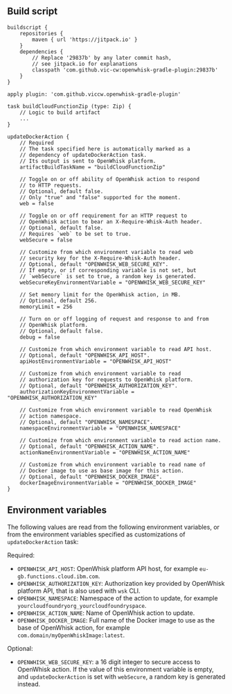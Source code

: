 ## Build script

    buildscript {
        repositories {
            maven { url 'https://jitpack.io' }
        }
        dependencies {
            // Replace '29837b' by any later commit hash,
            // see jitpack.io for explanations
            classpath 'com.github.vic-cw:openwhisk-gradle-plugin:29837b'
        }
    }
    
    apply plugin: 'com.github.viccw.openwhisk-gradle-plugin'
    
    task buildCloudFunctionZip (type: Zip) {
        // Logic to build artifact
        ...
    }
    
    updateDockerAction {
        // Required
        // The task specified here is automatically marked as a
        // dependency of updateDockerAction task.
        // Its output is sent to OpenWhisk platform.
        artifactBuildTaskName = "buildCloudFunctionZip"
        
        // Toggle on or off ability of OpenWhisk action to respond
        // to HTTP requests.
        // Optional, default false.
        // Only "true" and "false" supported for the moment.
        web = false
        
        // Toggle on or off requirement for an HTTP request to
        // OpenWhisk action to bear an X-Require-Whisk-Auth header.
        // Optional, default false.
        // Requires `web` to be set to true.
        webSecure = false
        
        // Customize from which environment variable to read web
        // security key for the X-Require-Whisk-Auth header.
        // Optional, default "OPENWHISK_WEB_SECURE_KEY".
        // If empty, or if corresponding variable is not set, but
        // `webSecure` is set to true, a random key is generated.
        webSecureKeyEnvironmentVariable = "OPENWHISK_WEB_SECURE_KEY"
        
        // Set memory limit for the OpenWhisk action, in MB.
        // Optional, default 256.
        memoryLimit = 256
        
        // Turn on or off logging of request and response to and from
        // OpenWhisk platform.
        // Optional, default false.
        debug = false
        
        // Customize from which environment variable to read API host.
        // Optional, default "OPENWHISK_API_HOST".
        apiHostEnvironmentVariable = "OPENWHISK_API_HOST"
        
        // Customize from which environment variable to read
        // authorization key for requests to OpenWhisk platform.
        // Optional, default "OPENWHISK_AUTHORIZATION_KEY".
        authorizationKeyEnvironmentVariable = "OPENWHISK_AUTHORIZATION_KEY"
        
        // Customize from which environment variable to read OpenWhisk
        // action namespace.
        // Optional, default "OPENWHISK_NAMESPACE".
        namespaceEnvironmentVariable = "OPENWHISK_NAMESPACE"
        
        // Customize from which environment variable to read action name.
        // Optional, default "OPENWHISK_ACTION_NAME".
        actionNameEnvironmentVariable = "OPENWHISK_ACTION_NAME"
        
        // Customize from which environment variable to read name of
        // Docker image to use as base image for this action.
        // Optional, default "OPENWHISK_DOCKER_IMAGE".
        dockerImageEnvironmentVariable = "OPENWHISK_DOCKER_IMAGE"
    }

## Environment variables

The following values are read from the following environment variables, or
from the environment variables specified as customizations of
`updateDockerAction` task:

Required:

- `OPENWHISK_API_HOST`: OpenWhisk platform API host,
  for example `eu-gb.functions.cloud.ibm.com`.
- `OPENWHISK_AUTHORIZATION_KEY`: Authorization key provided by OpenWhisk platform API, that
  is also used with `wsk` CLI.
- `OPENWHISK_NAMESPACE`: Namespace of the action to update,
  for example `yourcloudfoundryorg_yourcloudfoundryspace`.
- `OPENWHISK_ACTION_NAME`: Name of OpenWhisk action to update.
- `OPENWHISK_DOCKER_IMAGE`: Full name of the Docker image to use as the base of OpenWhisk
  action, for example `com.domain/myOpenWhiskImage:latest`.

Optional:

- `OPENWHISK_WEB_SECURE_KEY`: a 16 digit integer to secure access to OpenWhisk action. If the
  value of this environment variable is empty, and `updateDockerAction` is set with `webSecure`,
  a random key is generated instead.
